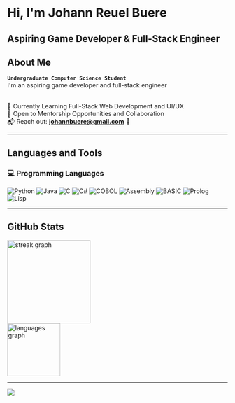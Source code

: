 <h1 align="left">Hi, I'm Johann Reuel Buere</h1>

## Aspiring Game Developer & Full-Stack Engineer 

## About Me
**`Undergraduate Computer Science Student`**<br>
I'm an aspiring game developer and full-stack engineer<br><br>

🌱 Currently Learning Full-Stack Web Development and UI/UX<br>
👥 Open to Mentorship Opportunities and Collaboration<br>
📬 Reach out: **johannbuere@gmail.com** 📧

---

## Languages and Tools
### 💻 Programming Languages
![Python](https://img.shields.io/badge/Python-%233776AB.svg?style=for-the-badge&logo=python&logoColor=white)
![Java](https://img.shields.io/badge/Java-%23ED8B00.svg?style=for-the-badge&logo=java&logoColor=white)
![C](https://img.shields.io/badge/C-%2300599C.svg?style=for-the-badge&logo=c&logoColor=white)
![C#](https://img.shields.io/badge/C%23-%23239120.svg?style=for-the-badge&logo=c-sharp&logoColor=white)
![COBOL](https://img.shields.io/badge/COBOL-%230098C3.svg?style=for-the-badge&logoColor=white)
![Assembly](https://img.shields.io/badge/Assembly-%236C3483.svg?style=for-the-badge&logoColor=white)
![BASIC](https://img.shields.io/badge/BASIC-%239C27B0.svg?style=for-the-badge&logoColor=white)
![Prolog](https://img.shields.io/badge/Prolog-%23FF5722.svg?style=for-the-badge&logoColor=white)
![Lisp](https://img.shields.io/badge/Lisp-%23F44336.svg?style=for-the-badge&logoColor=white)

---

## GitHub Stats
<div align="left">
  <img src="https://streak-stats.demolab.com?user=johannbuere&locale=en&mode=weekly&theme=prussian&hide_border=true&border_radius=5&order=3" height="190" alt="streak graph"  /><br>
  <img src="https://github-readme-stats.vercel.app/api/top-langs?username=johannbuere&locale=en&hide_title=false&layout=compact&card_width=658&langs_count=5&theme=prussian&hide_border=true&order=2" height="121" alt="languages graph"  /><br>
</div>

---

[![](https://visitcount.itsvg.in/api?id=johannbuere&label=Profile%20Views&color=1&icon=0&pretty=false)](https://visitcount.itsvg.in)
